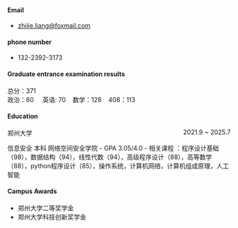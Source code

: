 #### Email
- zhijie.liang@foxmail.com
#### phone number
- 132-2392-3173
#### Graduate entrance examination results
总分：371 \
政治：60 &nbsp;&nbsp;&nbsp; 英语: 70&nbsp;&nbsp;&nbsp;  数学：128 &nbsp;&nbsp;&nbsp;408：113 

#### Education
<p style="text-align:left;">郑州大学<span style="float:right;">2021.9 ~ 2025.7</span></p>
信息安全 本科 网络空间安全学院 
- GPA 3.05/4.0 
- 相关课程 ：程序设计基础（98），数据结构（94），线性代数（94），高级程序设计（88），高等数学（88），python程序设计（85），操作系统，计算机网络，计算机组成原理，人工智能

#### Campus Awards
- 郑州大学二等奖学金
- 郑州大学科技创新奖学金